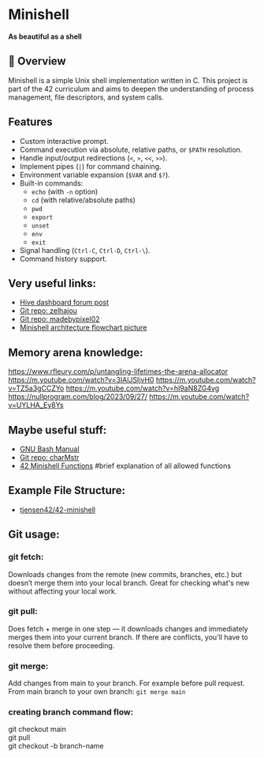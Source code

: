 # Minishell
**As beautiful as a shell**

## 📌 Overview

Minishell is a simple Unix shell implementation written in C. This project is part of the 42 curriculum and aims to deepen the understanding of process management, file descriptors, and system calls.

## Features

- Custom interactive prompt.
- Command execution via absolute, relative paths, or `$PATH` resolution.
- Handle input/output redirections (`<`, `>`, `<<`, `>>`).
- Implement pipes (`|`) for command chaining.
- Environment variable expansion (`$VAR` and `$?`).
- Built-in commands:  
  - `echo` (with `-n` option)  
  - `cd` (with relative/absolute paths)  
  - `pwd`  
  - `export`  
  - `unset`  
  - `env`  
  - `exit`  
- Signal handling (`Ctrl-C`, `Ctrl-D`, `Ctrl-\`).
- Command history support.


## Very useful links:

- [Hive dashboard forum post](https://dashboard.hive.fi/topics/101/messages?cursus_id=21)
- [Git repo: zelhajou](https://github.com/zelhajou/ft_unix_minishell)
- [Git repo: madebypixel02](https://gitlab.com/madebypixel02/minishell)
- [Minishell architecture flowchart picture](https://whimsical.com/minishell-architecture-big-picture-7b9N8PL3qHrddbs977mQ2J)

## Memory arena knowledge:
https://www.rfleury.com/p/untangling-lifetimes-the-arena-allocator
https://m.youtube.com/watch?v=3IAlJSIjvH0
https://m.youtube.com/watch?v=TZ5a3gCCZYo
https://m.youtube.com/watch?v=hI9aN8ZG4vg
https://nullprogram.com/blog/2023/09/27/
https://m.youtube.com/watch?v=UYLHA_Ey8Ys

## Maybe useful stuff:

- [GNU Bash Manual](https://www.gnu.org/software/bash/manual/bash.html)
- [Git repo: charMstr](https://github.com/charMstr/minishell)
- [42 Minishell Functions](https://42-cursus.gitbook.io/guide/rank-03/minishell/functions) #brief explanation of all allowed functions

## Example File Structure:

- [tjensen42/42-minishell](https://github.com/tjensen42/42-minishell/tree/main/)

## Git usage:

### git fetch:

Downloads changes from the remote (new commits, branches, etc.) but doesn’t merge them into your local branch. Great for checking what's new without affecting your local work.

### git pull:

Does fetch + merge in one step — it downloads changes and immediately merges them into your current branch. If there are conflicts, you'll have to resolve them before proceeding.

### git merge:

Add changes from main to your branch. For example before pull request.
From main branch to your own branch: `git merge main`

### creating branch command flow:

git checkout main  
git pull  
git checkout -b branch-name
